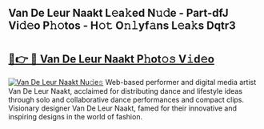 ## Van De Leur Naakt L𝚎a𝚔ed N𝚞𝚍e - Part-dfJ Vi𝚍𝚎o P𝚑𝚘tos - H𝚘𝚝 O𝚗𝚕yf𝚊ns L𝚎a𝚔s Dqtr3

# <h2><a href="http://kfb6d07.oniu.top/?m=Van+De+Leur+Naakt">🔗👉 🔴 Van De Leur Naakt P𝚑ot𝚘𝚜 V𝚒d𝚎o</a></h2>

[![Van De Leur Naakt Nu𝚍e𝚜](https://i.imgur.com/0qMVB7G.gif)](http://kfb6d07.oniu.top/?m=Van+De+Leur+Naakt)
Web-based performer and digital media artist Van De Leur Naakt, acclaimed for distributing dance and lifestyle ideas through solo and collaborative dance performances and compact clips. Visionary designer Van De Leur Naakt, famed for their innovative and inspiring designs in the world of fashion.  
